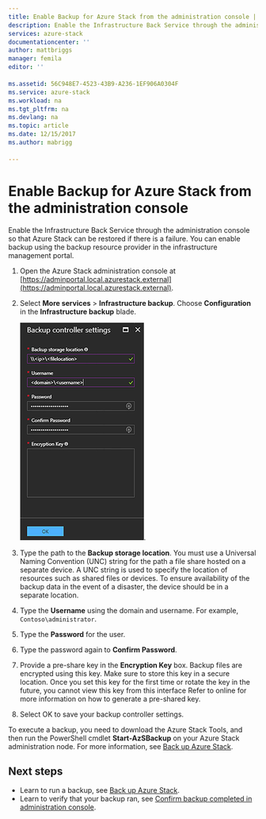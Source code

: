 ```yaml
---
title: Enable Backup for Azure Stack from the administration console | Microsoft Docs
description: Enable the Infrastructure Back Service through the administration console so that Azure Stack can be restored if there is a failure.
services: azure-stack
documentationcenter: ''
author: mattbriggs
manager: femila
editor: ''

ms.assetid: 56C948E7-4523-43B9-A236-1EF906A0304F
ms.service: azure-stack
ms.workload: na
ms.tgt_pltfrm: na
ms.devlang: na
ms.topic: article
ms.date: 12/15/2017
ms.author: mabrigg

---
```

# Enable Backup for Azure Stack from the administration console

Enable the Infrastructure Back Service through the administration console so that Azure Stack can be restored if there is a failure. You can enable backup using the backup resource provider in the infrastructure management portal.

1. Open the Azure Stack administration console at [https://adminportal.local.azurestack.external](https://adminportal.local.azurestack.external).
2. Select **More services** > **Infrastructure backup**. Choose **Configuration** in the **Infrastructure backup** blade.

    ![Azure Stack - Backup controller settings](media\azure-stack-backup\azure-stack-backup-settings.png).

3. Type the path to the **Backup storage location**. You must use a Universal Naming Convention (UNC) string for the path a file share hosted on a separate device. A UNC string is used to specify the location of resources such as shared files or devices. To ensure availability of the backup data in the event of a disaster, the  device should be in a separate location.
3. Type the **Username** using the domain and username. For example, `Contoso\administrator`.
4. Type the **Password** for the user.
5. Type the password again to **Confirm Password**.
6. Provide a pre-share key in the **Encryption Key** box. Backup files are encrypted using this key. Make sure to store this key in a secure location. Once you set this key for the first time or rotate the key in the future, you cannot view this key from this interface Refer to online for more information on how to generate a pre-shared key. 
7. Select OK to save your backup controller settings.

To execute a backup, you need to download the Azure Stack Tools, and then run the PowerShell cmdlet **Start-AzSBackup** on your Azure Stack administration node. For more information, see [Back up Azure Stack](azure-stack-backup-back-up-Azure-Stack.md).

## Next steps

 - Learn to run a backup, see [Back up Azure Stack](azure-stack-backup-back-up-Azure-Stack.md).
- Learn to verify that your backup ran, see [Confirm backup completed in administration console](azure-stack-backup-back-up-Azure-Stack.md).